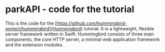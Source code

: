 # parkAPI - code for the tutorial
This is the code for the [https://github.com/hummingbird-project/hummingbird](Hummingbird) tutorial. It is a lightweight, flexible server framework written in Swift. Hummingbird consists of three main components, the core HTTP server, a minimal web application framework and the extension modules.
